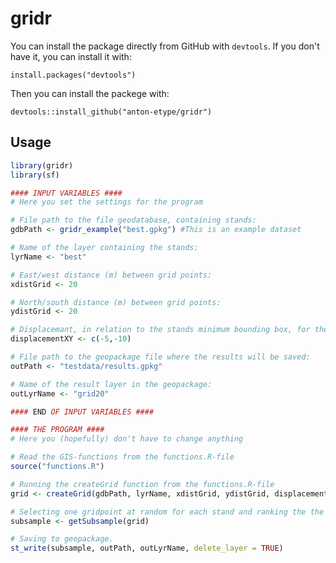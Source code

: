 # gridr

You can install the package directly from GitHub with `devtools`. If you don't have it, you can install it with:

`install.packages("devtools")`

Then you can install the packege with: 

`devtools::install_github("anton-etype/gridr")`

## Usage
```R
library(gridr)
library(sf)

#### INPUT VARIABLES ####
# Here you set the settings for the program

# File path to the file geodatabase, containing stands:
gdbPath <- gridr_example("best.gpkg") #This is an example dataset

# Name of the layer containing the stands:
lyrName <- "best"

# East/west distance (m) between grid points:
xdistGrid <- 20

# North/south distance (m) between grid points:
ydistGrid <- 20

# Displacemant, in relation to the stands minimum bounding box, for the grid points. c(x, y):
displacementXY <- c(-5,-10)

# File path to the geopackage file where the results will be saved:
outPath <- "testdata/results.gpkg"

# Name of the result layer in the geopackage:
outLyrName <- "grid20"

#### END OF INPUT VARIABLES ####

#### THE PROGRAM ####
# Here you (hopefully) don't have to change anything

# Read the GIS-functions from the functions.R-file
source("functions.R")

# Running the createGrid function from the functions.R-file
grid <- createGrid(gdbPath, lyrName, xdistGrid, ydistGrid, displacementXY)

# Selecting one gridpoint at random for each stand and ranking the the closest points to it.
subsample <- getSubsample(grid)

# Saving to geopackage. 
st_write(subsample, outPath, outLyrName, delete_layer = TRUE)

```
